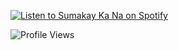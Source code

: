 [![Listen to Sumakay Ka Na on Spotify](https://img.shields.io/badge/Listen%20on-Spotify-green?style=for-the-badge&logo=spotify)](https://open.spotify.com/artist/1XUjTPGaD0a6GllY8F7gY2)

![Profile Views](https://komarev.com/ghpvc/?username=YourGitHubUsername&color=green)
